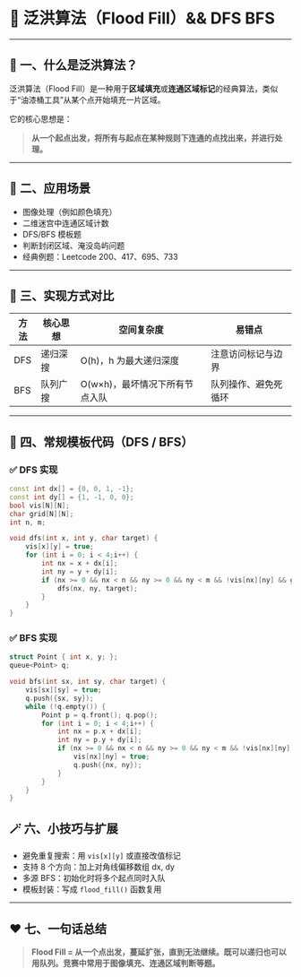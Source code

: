 # 🌊 泛洪算法（Flood Fill）&& DFS BFS

------

## 📌 一、什么是泛洪算法？

泛洪算法（Flood Fill）是一种用于**区域填充**或**连通区域标记**的经典算法，类似于“油漆桶工具”从某个点开始填充一片区域。

它的核心思想是：

> **从一个起点出发，将所有与起点在某种规则下连通的点找出来，并进行处理。**

------

## 🧠 二、应用场景

- 图像处理（例如颜色填充）
- 二维迷宫中连通区域计数
- DFS/BFS 模板题
- 判断封闭区域、淹没岛屿问题
- 经典例题：Leetcode 200、417、695、733

------

## 🚀 三、实现方式对比

| 方法 | 核心思想 | 空间复杂度                     | 易错点               |
| ---- | -------- | ------------------------------ | -------------------- |
| DFS  | 递归深搜 | O(h)，h 为最大递归深度         | 注意访问标记与边界   |
| BFS  | 队列广搜 | O(w×h)，最坏情况下所有节点入队 | 队列操作、避免死循环 |

------

## 🔧 四、常规模板代码（DFS / BFS）

### ✅ DFS 实现

```cpp
const int dx[] = {0, 0, 1, -1};
const int dy[] = {1, -1, 0, 0};
bool vis[N][N];
char grid[N][N];
int n, m;

void dfs(int x, int y, char target) {
    vis[x][y] = true;
    for (int i = 0; i < 4;i++) {
        int nx = x + dx[i];
        int ny = y + dy[i];
        if (nx >= 0 && nx < n && ny >= 0 && ny < m && !vis[nx][ny] && grid[nx][ny] == target) {
            dfs(nx, ny, target);
        }
    }
}
```

### ✅ BFS 实现

```cpp
struct Point { int x, y; };
queue<Point> q;

void bfs(int sx, int sy, char target) {
    vis[sx][sy] = true;
    q.push({sx, sy});
    while (!q.empty()) {
        Point p = q.front(); q.pop();
        for (int i = 0; i < 4;i++) {
            int nx = p.x + dx[i];
            int ny = p.y + dy[i];
            if (nx >= 0 && nx < n && ny >= 0 && ny < m && !vis[nx][ny] && grid[nx][ny] == target) {
                vis[nx][ny] = true;
                q.push({nx, ny});
            }
        }
    }
}
```

## 🪄 六、小技巧与扩展

- 避免重复搜索：用 `vis[x][y]` 或直接改值标记
- 支持 8 个方向：加上对角线偏移数组 dx, dy
- 多源 BFS：初始化时将多个起点同时入队
- 模板封装：写成 `flood_fill()` 函数复用

------

## ❤️ 七、一句话总结

> **Flood Fill = 从一个点出发，蔓延扩张，直到无法继续。既可以递归也可以用队列。竞赛中常用于图像填充、连通区域判断等题。**
